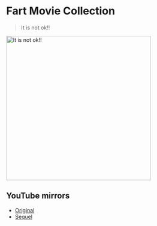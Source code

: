 # Fart Movie Collection

> It is not ok!!

<img width="386" alt="It is not ok!!" src="https://github.com/gddmadoss/fart_movie/assets/31261035/07c3ca46-d0be-43e0-bb3e-59eb77f365f3">

## YouTube mirrors

- [Original](https://youtu.be/KrSeBDBCI0A)
- [Sequel](https://youtu.be/EDzhgm5NXqA)

